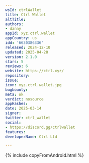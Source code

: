 ```yaml
---
wsId: ctrlWallet
title: Ctrl Wallet
altTitle: 
authors:
- danny
appId: xyz.ctrl.wallet
appCountry: us
idd: '6630386336'
released: 2024-12-10
updated: 2025-04-28
version: 2.1.0
stars: 5
reviews: 6
website: https://ctrl.xyz/
repository: 
issue: 
icon: xyz.ctrl.wallet.jpg
bugbounty: 
meta: ok
verdict: nosource
appHashes: 
date: 2025-03-14
signer: 
twitter: ctrl_wallet
social:
- https://discord.gg/ctrlwallet
features: 
developerName: Ctrl Ltd

---
```


{% include copyFromAndroid.html %}
